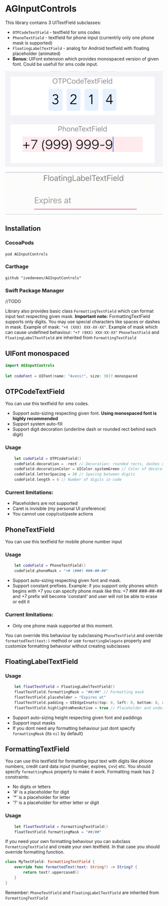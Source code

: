 # AGInputControls

This library contains 3 UITextField subclasses: 
* `OTPCodeTextField` - textfield for sms codes
* `PhoneTextField` - textfield for phone input (currentrly only one phone mask is supported)
* `FloatingLabelTextField` - analog for Android textfield with floating placeholder (animated)
* **Bonus:** UIFont extension which provides monospaced version of given font. Could be usefull for sms code input.

![How it looks](https://github.com/ivedeneev/AGInputControls/blob/main/Previews/visual.png "How it looks")

![How it looks](https://github.com/ivedeneev/AGInputControls/blob/main/Previews/float_anim.gif "How it looks")

## Installation

### CocoaPods
`pod AGInputControls`

### Carthage
`github "ivedeneev/AGInputControls"`

### Swift Package Manager
//TODO


Library also provides basic class `FormattingTextField` which can format input text respecting given mask. 
**Important note:** FormattingTextField  supports only digits. You may use special characters like spaces or dashes in mask. Example of mask: `"+X (XXX) XXX-XX-XX"`. Example of mask which can cause undefined behaviour: `"+7 (9XX) XXX-XX-XX"` `PhoneTextField` and `FloatingLabelTextField` are inherited from `FormattingTextField`

## UIFont monospaced

```swift
import AGInputControls

let codeFont = UIFont(name: "Avenir", size: 30)?.monospaced
```

## OTPCodeTextField
You can use this textfield for sms codes.

* Support auto-sizing respecting given font. **Using monospaced font is highly recommended**
* Support system auto-fill
* Support digit decoration (underline dash or rounded rect behind each digit)

### Usage
```swift
    let codeField = OTPCodeField()
    codeField.decoration = .rect // Decoration: rounded rects, dashes or none. See OTPCodeField.Decoration
    codeField.decorationColor = UIColor.systemGreen // Color of decoration elements
    codeField.letterSpacing = 20 // Spacing between digits
    codeField.length = 6 // Number of digits in code
```

### Current limitations:
* Placeholders are not supported
* Caret is invisible (my personal UI preference)
* You cannot use copy/cut/paste actions

## PhoneTextField
You can use this textfield for mobile phone number input

### Usage
```swift
    let codeField = PhoneTextField()
    codeField.phoneMask = "+# (###) ###-##-##"
```

* Support auto-sizing respecting given font and mask.
* Support constant prefixes. Example: if you support only phones which begins with +7 you can specify phone mask like this: +7 ### ###-##-## and +7 prefix will become 'constant' and user will not be able to erase or edit it

### Current limitations:
* Only one phone mask supported at this moment.


You can override this behaviour by subclassing `PhoneTextField` and override `formattedText(text:)` method or use `formattingDelegate` property and customize formatting behavoiur without creating subclasses

## FloatingLabelTextField

### Usage
```swift
    let floatTextField = FloatingLabelTextField()
    floatTextField.formattingMask = "##/##" // Formatting mask
    floatTextField.placeholder = "Expires at"
    floatTextField.padding = UIEdgeInsets(top: 0, left: 8, bottom: 0, right: 0) // Paddings :)
    floatTextField.highlightsWhenActive = true // Placeholder and underline view are filled by tintColor when textfield is active
```

* Support auto-sizing height respecting given font and paddings
* Support input masks
* If you dont need any formatting behaviour just dont specify `formattingMask` (its `nil` by default)

## FormattingTextField
You can use this textfield for formatting input text with digits like phione numbers, credit card data input (number, expires, cvv) etc. You should specify `formattingMask` property to make it work. Formatting mask has 2 constraints:
- No digits or letters
- '#' is a placeholder for digit
- '*' is a placeholder for letter
- '?' is a placeholder for either letter or digit

### Usage
```swift
    let floatTextField = FormattingTextField()
    floatTextField.formattingMask = "##/##"
```

If you need your own formatting behaviour you can subclass `FormattingTextField` and create your own textfield. In that case you should override formatting function.

```swift
class MyTextField: FormattingTextField {
    override func formattedText(text: String?) -> String? {
        return text?.uppercased()
    }
}
```
Remember: `PhoneTextField` and `FloatingLabelTextField` are inherited from `FormattingTextField`
